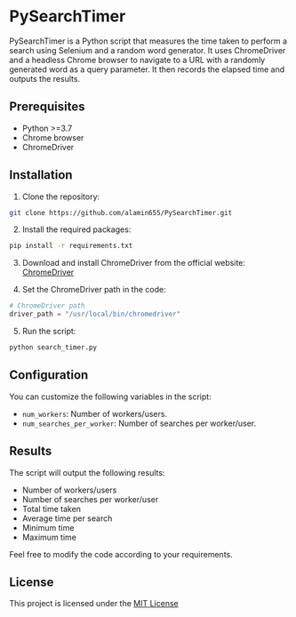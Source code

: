 # PySearchTimer

PySearchTimer is a Python script that measures the time taken to perform a search using Selenium and a random word generator. It uses ChromeDriver and a headless Chrome browser to navigate to a URL with a randomly generated word as a query parameter. It then records the elapsed time and outputs the results.

## Prerequisites

- Python >=3.7
- Chrome browser
- ChromeDriver

## Installation

1. Clone the repository:

```bash
git clone https://github.com/alamin655/PySearchTimer.git
```

2. Install the required packages:

```bash
pip install -r requirements.txt
```

3. Download and install ChromeDriver from the official website: [ChromeDriver](https://sites.google.com/chromium.org/driver/)

4. Set the ChromeDriver path in the code:

```python
# ChromeDriver path
driver_path = "/usr/local/bin/chromedriver"
```

5. Run the script:

```bash
python search_timer.py
```

## Configuration
You can customize the following variables in the script:

- `num_workers`: Number of workers/users.
- `num_searches_per_worker`: Number of searches per worker/user.

## Results
The script will output the following results:

- Number of workers/users
- Number of searches per worker/user
- Total time taken
- Average time per search
- Minimum time
- Maximum time

Feel free to modify the code according to your requirements.

## License
This project is licensed under the [MIT License](LICENSE)
